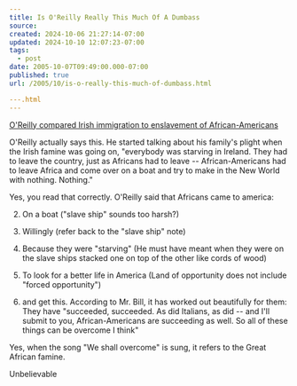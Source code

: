 ```yaml
---
title: Is O'Reilly Really This Much Of A Dumbass
source: 
created: 2024-10-06 21:27:14-07:00
updated: 2024-10-10 12:07:23-07:00
tags:
  - post
date: 2005-10-07T09:49:00.000-07:00
published: true
url: /2005/10/is-o-really-this-much-of-dumbass.html

---.html
---
```



[O'Reilly compared Irish immigration to enslavement of African-Americans](http%3A//mediamatters.org/items/200510060002 "O'Reilly compared Irish immigration to enslavement of African-Americans")  
  
O'Reilly actually says this. He started talking about his family's plight when the Irish famine was going on, "everybody was starving in Ireland. They had to leave the country, just as Africans had to leave -- African-Americans had to leave Africa and come over on a boat and try to make in the New World with nothing. Nothing."  
  
Yes, you read that correctly. O'Reilly said that Africans came to america:  
  

  
2.  On a boat ("slave ship" sounds too harsh?)
  
4.  Willingly (refer back to the "slave ship" note)
  
6.  Because they were "starving" (He must have meant when they were on the slave ships stacked one on top of the other like cords of wood)
  
8.  To look for a better life in America (Land of opportunity does not include "forced opportunity")
  
10.  and get this. According to Mr. Bill, it has worked out beautifully for them: They have "succeeded, succeeded. As did Italians, as did -- and I'll submit to you, African-Americans are succeeding as well. So all of these things can be overcome I think"
  

  
  
Yes, when the song "We shall overcome" is sung, it refers to the Great African famine.  
  
Unbelievable